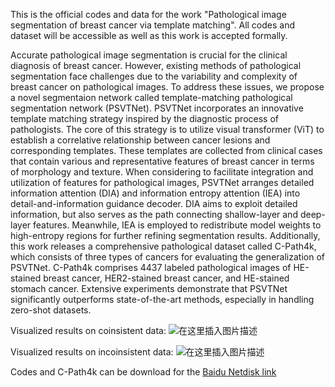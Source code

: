 ﻿This is the official codes and data for the work "Pathological image segmentation of breast cancer via template matching". All codes and dataset will be accessible as well as this work is accepted formally.

Accurate pathological image segmentation is crucial for the clinical diagnosis of breast cancer. However, existing methods of pathological segmentation face challenges due to the variability and complexity of breast cancer on pathological images. To address these issues, we propose a novel segmentaion network called  template-matching pathological segmentation network (PSVTNet). PSVTNet incorporates an innovative template matching strategy inspired by the diagnostic process of pathologists. The core of this strategy is to utilize visual transformer (ViT) to establish a correlative relationship between cancer lesions and corresponding templates. These templates are collected from clinical cases that contain various and representative features of breast cancer in terms of morphology and texture. When considering to facilitate integration and utilization of features for pathological images, PSVTNet arranges detailed information attention (DIA) and information entropy attention (IEA) into detail-and-information guidance decoder. DIA aims to exploit detailed information, but also serves as the path connecting shallow-layer and deep-layer features. Meanwhile, IEA is employed to redistribute model weights to high-entropy regions for further refining segmentation results. Additionally, this work releases a comprehensive pathological dataset called C-Path4k, which consists of three types of cancers for evaluating the generalization of PSVTNet. C-Path4k comprises 4437 labeled pathological images of HE-stained breast cancer, HER2-stained breast cancer, and HE-stained stomach cancer. Extensive experiments demonstrate that PSVTNet significantly outperforms state-of-the-art methods, especially in handling zero-shot datasets.

Visualized results on coinsistent data:
![在这里插入图片描述](https://i-blog.csdnimg.cn/direct/a4de8df76ffd4d5690d80585ae552ea1.png)

Visualized results on incoinsistent data:
![在这里插入图片描述](https://i-blog.csdnimg.cn/direct/8291dd26e61e4c5ba23309ebfc558a5b.png)

Codes and C-Path4k can be download for the [Baidu Netdisk link](https://pan.baidu.com/s/1f5iN1Jyb9K2rpe1hJUAlWg%29)


